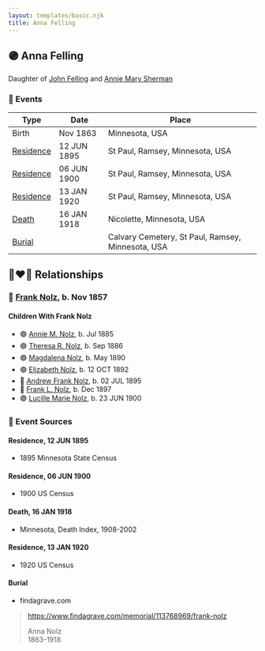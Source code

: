 ```yaml
---
layout: templates/basic.njk
title: Anna Felling
---
```

## 🟣 Anna Felling

Daughter of [John Felling](/people/8/83711573) and [Annie Mary Sherman](/people/3/35774638)

### 📆 Events

Type | Date | Place
------ | ------ | ------
Birth | Nov 1863 | Minnesota, USA
[Residence](#event-event-0) | 12 JUN 1895 | St Paul, Ramsey, Minnesota, USA
[Residence](#event-event-1) | 06 JUN 1900 | St Paul, Ramsey, Minnesota, USA
[Residence](#event-event-2) | 13 JAN 1920 | St Paul, Ramsey, Minnesota, USA
[Death](#event-event-7) | 16 JAN 1918 | Nicolette, Minnesota, USA
[Burial](#event-event-8) |  | Calvary Cemetery, St Paul, Ramsey, Minnesota, USA

## 👩‍❤️‍👨 Relationships

### 🔵 [Frank Nolz](/people/6/61628928), b. Nov 1857

#### Children With Frank Nolz
* 🟣 [Annie M. Nolz](/people/9/95147455), b. Jul 1885
* 🟣 [Theresa R. Nolz](/people/5/50924540), b. Sep 1886
* 🟣 [Magdalena Nolz](/people/7/73853224), b. May 1890
* 🟣 [Elizabeth Nolz](/people/3/37387446), b. 12 OCT 1892
* 🔵 [Andrew Frank Nolz](/people/2/26908800), b. 02 JUL 1895
* 🔵 [Frank L. Nolz](/people/9/95132139), b. Dec 1897
* 🟣 [Lucille Marie Nolz](/people/5/51370797), b. 23 JUN 1900
### 📰 Event Sources

#### <a id="event-event-0"></a> Residence, 12 JUN 1895
* 1895 Minnesota State Census

#### <a id="event-event-1"></a> Residence, 06 JUN 1900
* 1900 US Census

#### <a id="event-event-7"></a> Death, 16 JAN 1918
* Minnesota, Death Index, 1908-2002

#### <a id="event-event-2"></a> Residence, 13 JAN 1920
* 1920 US Census

#### <a id="event-event-8"></a> Burial
* findagrave.com
>   
  > https://www.findagrave.com/memorial/113768969/frank-nolz  
  >   
  > Anna Nolz  
  > 1863-1918
